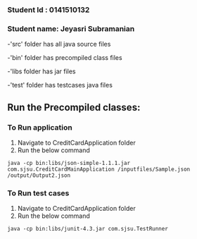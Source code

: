 ### Student Id : 0141510132

### Student name: Jeyasri Subramanian


-'src' folder has all java source files

-'bin' folder has precompiled class files

-'libs folder has jar files

-'test' folder has testcases java files


## Run the Precompiled classes:

### To Run application

1. Navigate to CreditCardApplication folder
2. Run the below command 


`java -cp bin:libs/json-simple-1.1.1.jar com.sjsu.CreditCardMainApplication /inputfiles/Sample.json /output/Output2.json`

### To Run test cases
1. Navigate to CreditCardApplication folder
2. Run the below command 

`java -cp bin:libs/junit-4.3.jar com.sjsu.TestRunner`



